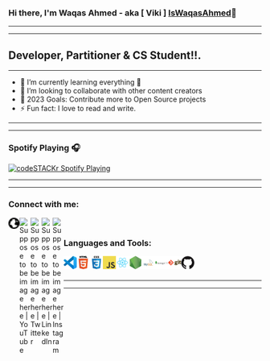 
### Hi there, I'm Waqas Ahmed - aka [ Viki ] [IsWaqasAhmed](http://iswaqasahmed.surge.sh/)👋
---
---
## Developer, Partitioner & CS Student!!.
---
<!-- - 🔭 I just launched my first course: [Become A VS Code SuperHero!][course]! -->
- 🌱 I’m currently learning everything 🤣
- 👯 I’m looking to collaborate with other content creators
- 🥅 2023 Goals: Contribute more to Open Source projects
- ⚡ Fun fact: I love to read and write.
---
---
### Spotify Playing 🎧
[<img src="https://now-playing-codestackr.vercel.app/api/spotify-playing" alt="codeSTACKr Spotify Playing" width="350" />](https://open.spotify.com/user/swyqyimdc12jajde4vpwd2x1b)

---
---
### Connect with me:

[<img align="left" alt="Suppose to be image here | Github" width="22px" src="https://raw.githubusercontent.com/iconic/open-iconic/master/svg/globe.svg" />][website]
[<img align="left" alt="Suppose to be image here | YouTube" width="22px" src="https://cdn.jsdelivr.net/npm/simple-icons@v3/icons/youtube.svg" />][youtube]
[<img align="left" alt="Suppose to be image here | Twitter" width="22px" src="https://cdn.jsdelivr.net/npm/simple-icons@v3/icons/twitter.svg" />][twitter]
[<img align="left" alt="Suppose to be image here | LinkedIn" width="22px" src="https://cdn.jsdelivr.net/npm/simple-icons@v3/icons/linkedin.svg" />][linkedin]
[<img align="left" alt="Suppose to be image here | Instagram" width="22px" src="https://cdn.jsdelivr.net/npm/simple-icons@v3/icons/instagram.svg" />][instagram]

<br />

### Languages and Tools:

[<img align="left" alt="Visual Studio Code" width="26px" src="https://raw.githubusercontent.com/github/explore/80688e429a7d4ef2fca1e82350fe8e3517d3494d/topics/visual-studio-code/visual-studio-code.png" />][vscode]
[<img align="left" alt="HTML5" width="26px" src="https://raw.githubusercontent.com/github/explore/80688e429a7d4ef2fca1e82350fe8e3517d3494d/topics/html/html.png" />][html]
[<img align="left" alt="CSS3" width="26px" src="https://raw.githubusercontent.com/github/explore/80688e429a7d4ef2fca1e82350fe8e3517d3494d/topics/css/css.png" />][css]
[<img align="left" alt="JavaScript" width="26px" src="https://raw.githubusercontent.com/github/explore/80688e429a7d4ef2fca1e82350fe8e3517d3494d/topics/javascript/javascript.png" />][javascript]
[<img align="left" alt="React" width="26px" src="https://raw.githubusercontent.com/github/explore/80688e429a7d4ef2fca1e82350fe8e3517d3494d/topics/react/react.png" />][react]
[<img align="left" alt="Node.js" width="26px" src="https://raw.githubusercontent.com/github/explore/80688e429a7d4ef2fca1e82350fe8e3517d3494d/topics/nodejs/nodejs.png" />][nodejs]
[<img align="left" alt="MySQL" width="26px" src="https://raw.githubusercontent.com/github/explore/80688e429a7d4ef2fca1e82350fe8e3517d3494d/topics/mysql/mysql.png" />][mysql]
[<img align="left" alt="MongoDB" width="26px" src="https://raw.githubusercontent.com/github/explore/80688e429a7d4ef2fca1e82350fe8e3517d3494d/topics/mongodb/mongodb.png" />][mongodb]
[<img align="left" alt="Git" width="26px" src="https://raw.githubusercontent.com/github/explore/80688e429a7d4ef2fca1e82350fe8e3517d3494d/topics/git/git.png" />][git]
[<img align="left" alt="GitHub" width="26px" src="https://raw.githubusercontent.com/github/explore/78df643247d429f6cc873026c0622819ad797942/topics/github/github.png" />][github]


<br />
<br />

---
---

[website]: https://iswaqasahmedsurge.sh
[twitter]: https://twitter.com/amwaqasahmed
[youtube]: https://www.youtube.com/channel/UCwrhYGsnrA5o-fqPIzRo_GA
[instagram]: https://instagram.com/amwaqasahmed
[linkedin]: https://www.linkedin.com/in/waqas-ahmed-1a8b24162/

[vscode]:https://code.visualstudio.com/docs
[html]:https://devdocs.io/html/
[css]:https://developer.mozilla.org/en-US/docs/Web/CSS#:~:text=Cascading%20Style%20Sheets%20(CSS)%20is,speech%2C%20or%20on%20other%20media.
[javascript]:https://developer.mozilla.org/en-US/docs/Web/JavaScript
[react]:https://reactjs.org/docs/getting-started.html
[nodejs]:https://nodejs.org/en/docs/
[webdevplaylist]: https://www.youtube.com/playlist?list=PLkwxH9e_vrAJ0WbEsFA9W3I1W-g_BTsbt
[jsplaylist]: https://www.youtube.com/playlist?list=PLkwxH9e_vrALRJKu7wfXby3MKeflhTu6B
[cssplaylist]: https://www.youtube.com/playlist?list=PLkwxH9e_vrALSdvZuEh6gqQdmDoDIoqz4
[reactplaylist]: https://www.youtube.com/playlist?list=PLkwxH9e_vrAK4TdffpxKY3QGyHCpxFcQ0
[mysql]:https://dev.mysql.com/doc/
[mongodb]:https://docs.mongodb.com/
[git]:https://git-scm.com/doc
[github]:https://docs.github.com/en---
